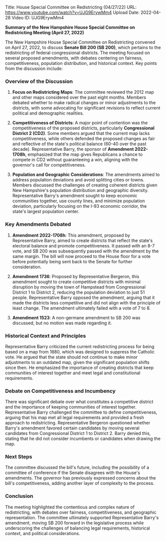 Title: House Special Committee on Redistricting (04/27/22)
URL: https://www.youtube.com/watch?v=UJG9ErywMm4
Upload Date: 2022-04-28
Video ID: UJG9ErywMm4

**Summary of the New Hampshire House Special Committee on Redistricting Meeting (April 27, 2022)**

The New Hampshire House Special Committee on Redistricting convened on April 27, 2022, to discuss **Senate Bill 200 (SB 200)**, which pertains to the redistricting of federal congressional districts. The meeting focused on several proposed amendments, with debates centering on fairness, competitiveness, population distribution, and historical context. Key points from the discussion include:

### **Overview of the Discussion**
1. **Focus on Redistricting Maps**: The committee reviewed the 2012 map and other maps considered over the past eight months. Members debated whether to make radical changes or minor adjustments to the districts, with some advocating for significant revisions to reflect current political and demographic realities.

2. **Competitiveness of Districts**: A major point of contention was the competitiveness of the proposed districts, particularly **Congressional District 2 (CD2)**. Some members argued that the current map lacks competitiveness, while others defended the proposed changes as fair and reflective of the state's political balance (60-40 over the past decade). Representative Barry, the sponsor of **Amendment 2022-1708h**, emphasized that the map gives Republicans a chance to compete in CD2 without guaranteeing a win, aligning with the governor's call for competitiveness.

3. **Population and Geographic Considerations**: The amendments aimed to address population deviations and avoid splitting cities or towns. Members discussed the challenges of creating coherent districts given New Hampshire's population distribution and geographic diversity. Representative Barry's amendment sought to keep economic communities together, use county lines, and minimize population deviation, particularly focusing on the I-93 economic corridor, the state's largest population center.

### **Key Amendments Debated**
1. **Amendment 2022-1708h**: This amendment, proposed by Representative Barry, aimed to create districts that reflect the state's electoral balance and promote competitiveness. It passed with an 8-7 vote, and SB 200 was subsequently passed with the amendment by the same margin. The bill will now proceed to the House floor for a vote before potentially being sent back to the Senate for further consideration.

2. **Amendment 1736**: Proposed by Representative Bergeron, this amendment sought to create competitive districts with minimal disruption by moving the town of Hampstead from Congressional District 1 to District 2, reducing the population deviation to just 51 people. Representative Barry opposed the amendment, arguing that it made the districts less competitive and did not align with the principle of least change. The amendment ultimately failed with a vote of 7 to 8.

3. **Amendment 1523**: A non-germane amendment to SB 200 was discussed, but no motion was made regarding it.

### **Historical Context and Principles**
Representative Barry criticized the current redistricting process for being based on a map from 1880, which was designed to suppress the Catholic vote. He argued that the state should not continue to make minor adjustments to an outdated map, given the significant population shifts since then. He emphasized the importance of creating districts that keep communities of interest together and meet legal and constitutional requirements.

### **Debate on Competitiveness and Incumbency**
There was significant debate over what constitutes a competitive district and the importance of keeping communities of interest together. Representative Barry challenged the committee to define competitiveness, arguing that his map met all legal requirements and provided a fresh approach to redistricting. Representative Bergeron questioned whether Barry's amendment favored certain candidates by moving several candidates from Congressional District 1 to District 2. Barry denied this, stating that he did not consider incumbents or candidates when drawing the map.

### **Next Steps**
The committee discussed the bill's future, including the possibility of a committee of conference if the Senate disagrees with the House's amendments. The governor has previously expressed concerns about the bill's competitiveness, adding another layer of complexity to the process.

### **Conclusion**
The meeting highlighted the contentious and complex nature of redistricting, with debates over fairness, competitiveness, and geographic representation. The committee ultimately supported Representative Barry's amendment, moving SB 200 forward in the legislative process while underscoring the challenges of balancing legal requirements, historical context, and political considerations.